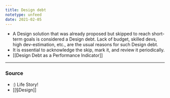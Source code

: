 ```yaml
---
title: Design debt
notetype: unfeed
date: 2021-02-05
---
```


- A Design solution that was already proposed but skipped to reach short-term goals is considered a Design debt. Lack of budget, skilled devs, high dev-estimation, etc., are the usual reasons for such Design debt. 
- It is essential to acknowledge the skip, mark it, and review it periodically. 
- [[Design Debt as a Performance Indicator]]

--- 

### Source
- :) Life Story!
- [[§Design]]